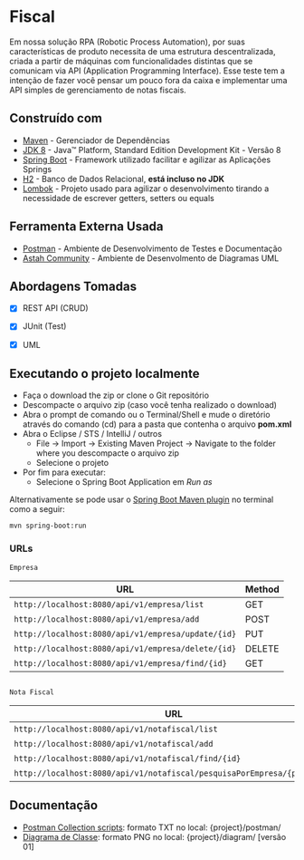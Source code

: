 # Fiscal

Em nossa solução RPA (Robotic Process Automation), por suas características de
produto necessita de uma estrutura descentralizada, criada a partir de máquinas com funcionalidades distintas que se comunicam via API (Application Programming Interface).
Esse teste tem a intenção de fazer você pensar um pouco fora da caixa e
implementar uma API simples de gerenciamento de notas fiscais.


## Construído com

* 	[Maven](https://maven.apache.org/) - Gerenciador de Dependências
* 	[JDK 8](http://www.oracle.com/technetwork/java/javase/downloads/jdk8-downloads-2133151.html) - Java™ Platform, Standard Edition Development Kit - Versão 8
* 	[Spring Boot](https://spring.io/projects/spring-boot) - Framework utilizado facilitar e agilizar as Aplicações Springs
* 	[H2](http://www.h2database.com/html/download.html) - Banco de Dados Relacional, **está incluso no JDK**
* 	[Lombok](https://projectlombok.org/) - Projeto usado para agilizar o desenvolvimento tirando a necessidade de escrever getters, setters ou equals


## Ferramenta Externa Usada

* [Postman](https://www.getpostman.com/) - Ambiente de Desenvolvimento de Testes e Documentação
* [Astah Community](https://astah.net/products/astah-community/) - Ambiente de Desenvolmento de Diagramas UML

## Abordagens Tomadas

- [x] REST API (CRUD)
- [x] JUnit (Test)
- [x] UML



## Executando o projeto localmente

- Faça o download the zip or clone o Git repositório
- Descompacte o arquivo zip (caso você tenha realizado o download)
- Abra o prompt de comando ou o Terminal/Shell e mude o diretório através do comando (cd) para a pasta que contenha o arquivo **pom.xml**
- Abra o Eclipse / STS / IntelliJ / outros
   - File -> Import -> Existing Maven Project -> Navigate to the folder where you descompacte o arquivo zip
   - Selecione o projeto
- Por fim para executar: 
	- Selecione o Spring Boot Application em *Run as* 

Alternativamente se pode usar o  [Spring Boot Maven plugin](https://docs.spring.io/spring-boot/docs/current/reference/html/build-tool-plugins-maven-plugin.html) no terminal como a seguir:

```shell
mvn spring-boot:run
```

### URLs

	Empresa

|  URL |  Method | 
|----------|--------------|
|`http://localhost:8080/api/v1/empresa/list`	|GET
|`http://localhost:8080/api/v1/empresa/add`	|POST
|`http://localhost:8080/api/v1/empresa/update/{id}`	|PUT                       
|`http://localhost:8080/api/v1/empresa/delete/{id}` | DELETE |
|`http://localhost:8080/api/v1/empresa/find/{id}`   | GET |

##
	Nota Fiscal

|  URL |  Method | 
|----------|--------------|
|`http://localhost:8080/api/v1/notafiscal/list`	|GET
|`http://localhost:8080/api/v1/notafiscal/add`	|POST                      
|`http://localhost:8080/api/v1/notafiscal/find/{id}`   | GET |
|`http://localhost:8080/api/v1/notafiscal/pesquisaPorEmpresa/{pesquisa}`   | GET |


## Documentação

* <u>Postman Collection scripts</u>:  formato TXT no local: {project}/postman/
* <u>Diagrama de Classe</u>: formato PNG no local: {project}/diagram/ [versão 01]





